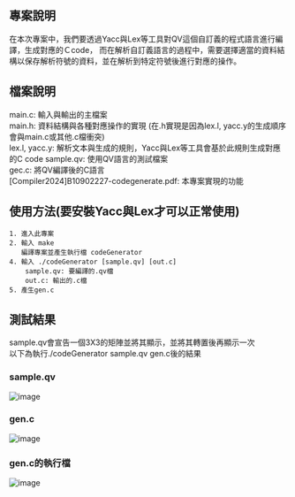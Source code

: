 ## 專案說明
在本次專案中，我們要透過Yacc與Lex等工具對QV這個自訂義的程式語言進行編譯，生成對應的Ｃcode，
而在解析自訂義語言的過程中，需要選擇適當的資料結構以保存解析符號的資料，並在解析到特定符號後進行對應的操作。
## 檔案說明  
main.c: 輸入與輸出的主檔案  
main.h: 資料結構與各種對應操作的實現 (在.h實現是因為lex.l, yacc.y的生成順序會與main.c或其他.c檔衝突)  
lex.l, yacc.y: 解析文本與生成的規則，Yacc與Lex等工具會基於此規則生成對應的C code
sample.qv: 使用QV語言的測試檔案  
gec.c: 將QV編譯後的C語言  
[Compiler2024]B10902227-codegenerate.pdf: 本專案實現的功能
## 使用方法(要安裝Yacc與Lex才可以正常使用)
    1. 進入此專案
    2. 輸入 make
       編譯專案並產生執行檔 codeGenerator
    4. 輸入 ./codeGenerator [sample.qv] [out.c]
        sample.qv: 要編譯的.qv檔
        out.c: 輸出的.c檔
    5. 產生gen.c

## 測試結果
sample.qv會宣告一個3X3的矩陣並將其顯示，並將其轉置後再顯示一次  
以下為執行./codeGenerator sample.qv gen.c後的結果
### sample.qv
![image](https://github.com/user-attachments/assets/7ad4a9e0-cdb7-445f-9a14-d667c3c1383a)
### gen.c
![image](https://github.com/user-attachments/assets/57c1dd4d-5475-4041-8398-ea654b7b2da6)
### gen.c的執行檔
![image](https://github.com/user-attachments/assets/3fa04577-0ac9-4972-9465-03e80c614866)
